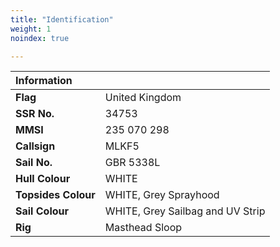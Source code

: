```yaml
---
title: "Identification"
weight: 1
noindex: true

---
```

|Information||
|:---|---
|**Flag**| United Kingdom
|**SSR No.**| 34753 
|**MMSI**| 235 070 298 
|**Callsign**| MLKF5 
|**Sail No.**| GBR 5338L
|**Hull Colour**| WHITE
|**Topsides Colour**| WHITE, Grey Sprayhood
|**Sail Colour** | WHITE, Grey Sailbag and UV Strip
|**Rig**| Masthead Sloop